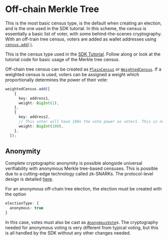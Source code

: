 # Off-chain Merkle Tree

This is the most basic census type, is the default when creating an election, and is the one used in the SDK tutorial. In this scheme, the census is essentially a basic list of voter, with some behind-the-scenes cryptography. With an off-train tree census, voters are added as wallet addresses using [`census.add()`][census-add]. 

This is the census type used in the [SDK Tutorial](/sdk/tutorial). Follow along or look at the tutorial code for basic usage of the Merkle tree census.

Off-chain tree census can be created as [`PlainCensus`][plain-census] or [`WeightedCensus`][weighted-census]. If a weighted census is used, voters can be assigned a weight which proportionally determines the power of their vote: 

~~~ts
weightedCensus.add([
    {
      key: address1,
      weight: BigInt(1),
    },
    {
      key: address2,
      // This voter will have 100x the vote power as voter1. This is not a very equitable election.
      weight: BigInt(100),
    },
  ]);
~~~

## Anonymity

Complete cryptographic anonymity is possible alongside universal verifiability with anonymous Merkle tree-based censuses. This is possible due to a cutting-edge technology called zk-SNARKs. The protocol-level design is detailed [here][zk-census-proof].

For an anonymous off-chain tree election, the election must be created with the option 
~~~ts
electionType: {
  anonymous: true
}
~~~

In this case, votes must also be cast as [`AnonymousVote`](/sdk/reference/classes/AnonymousVote)s. The cryptography needed for anonymous voting is very different from typical voting, but this is all handled by the SDK without any other changes needed.

[zk-census-proof]: /protocol/anonymity/zk-census-proof
[on-chain]: /protocol/census#on-chain-based-census-ethereum-erc-20
[off-chain]: /protocol/census#off-chain-tree-based-census-merkle-tree
[csp]: /protocol/census#off-chain-csp-based-census-credential-service-provider
[census]: /protocol/census
[census-class]: /sdk/reference/classes/Census
[census-class-hierarchy]: /sdk/reference/classes/Census#hierarchy
[census-type]: /sdk/reference/enums/CensusType
[csp-census]: /sdk/reference/classes/CSPCensus
[published-census]: /sdk/reference/classes/PublishedCensus
[token-census]: /sdk/reference/classes/TokenCensus
[off-chain-census]: /sdk/reference/classes/OffchainCensus
[plain-census]: /sdk/reference/classes/PlainCensus
[weighted-census]: /sdk/reference/classes/WeightedCensus
[census-add]: /sdk/reference/classes/PlainCensus#add